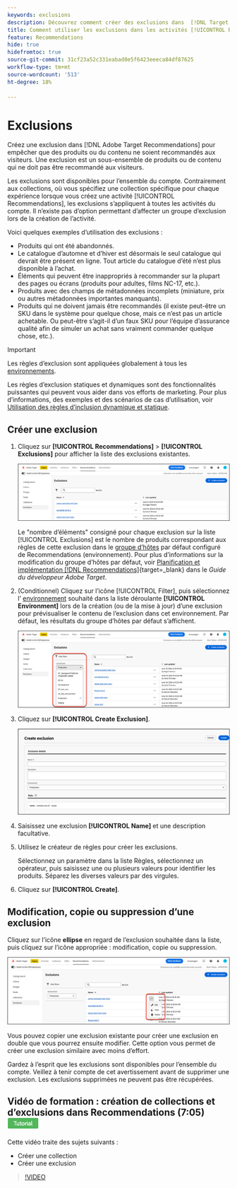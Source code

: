```yaml
---
keywords: exclusions
description: Découvrez comment créer des exclusions dans  [!DNL Target Recommendations] pour empêcher que des produits ou du contenu ne soient recommandés aux visiteurs.
title: Comment utiliser les exclusions dans les activités [!UICONTROL Recommendations] ?
feature: Recommendations
hide: true
hidefromtoc: true
source-git-commit: 31cf23a52c331eabad0e5f6423eeeca84df87625
workflow-type: tm+mt
source-wordcount: '513'
ht-degree: 18%

---
```


# Exclusions

Créez une exclusion dans [!DNL Adobe Target Recommendations] pour empêcher que des produits ou du contenu ne soient recommandés aux visiteurs. Une exclusion est un sous-ensemble de produits ou de contenu qui ne doit pas être recommandé aux visiteurs.

Les exclusions sont disponibles pour l’ensemble du compte. Contrairement aux collections, où vous spécifiez une collection spécifique pour chaque expérience lorsque vous créez une activité [!UICONTROL Recommendations], les exclusions s’appliquent à toutes les activités du compte. Il n’existe pas d’option permettant d’affecter un groupe d’exclusion lors de la création de l’activité.

Voici quelques exemples d’utilisation des exclusions :

* Produits qui ont été abandonnés.
* Le catalogue d’automne et d’hiver est désormais le seul catalogue qui devrait être présent en ligne. Tout article du catalogue d’été n’est plus disponible à l’achat.
* Éléments qui peuvent être inappropriés à recommander sur la plupart des pages ou écrans (produits pour adultes, films NC-17, etc.).
* Produits avec des champs de métadonnées incomplets (miniature, prix ou autres métadonnées importantes manquants).
* Produits qui ne doivent jamais être recommandés (il existe peut-être un SKU dans le système pour quelque chose, mais ce n’est pas un article achetable. Ou peut-être s’agit-il d’un faux SKU pour l’équipe d’assurance qualité afin de simuler un achat sans vraiment commander quelque chose, etc.).

>[!IMPORTANT]
>
>Les règles d’exclusion sont appliquées globalement à tous les [environnements](/help/main/administrating-target/environments.md).
>
>Les règles d’exclusion statiques et dynamiques sont des fonctionnalités puissantes qui peuvent vous aider dans vos efforts de marketing. Pour plus d’informations, des exemples et des scénarios de cas d’utilisation, voir [Utilisation des règles d’inclusion dynamique et statique](/help/main/c-recommendations/c-algorithms/use-dynamic-and-static-inclusion-rules.md#concept_4CB5C0FA705D4E449BD0B37B3D987F9F).

## Créer une exclusion

1. Cliquez sur **[!UICONTROL Recommendations]** > **[!UICONTROL Exclusions]** pour afficher la liste des exclusions existantes.

   ![image exclusions_list](assets/exclusions-list.png)

   Le &quot;nombre d’éléments&quot; consigné pour chaque exclusion sur la liste [!UICONTROL Exclusions] est le nombre de produits correspondant aux règles de cette exclusion dans le [groupe d’hôtes](/help/main/administrating-target/hosts.md) par défaut configuré de Recommendations (environnement). Pour plus d’informations sur la modification du groupe d’hôtes par défaut, voir [Planification et implémentation [!DNL Recommendations]](https://experienceleague.adobe.com/en/docs/target-dev/developer/recommendations){target=_blank} dans le *Guide du développeur Adobe Target*.

1. (Conditionnel) Cliquez sur l’icône [!UICONTROL Filter], puis sélectionnez l’ [environnement](/help/main/administrating-target/environments.md) souhaité dans la liste déroulante **[!UICONTROL Environment]** lors de la création (ou de la mise à jour) d’une exclusion pour prévisualiser le contenu de l’exclusion dans cet environnement. Par défaut, les résultats du groupe d’hôtes par défaut s’affichent.

   ![Créer une exclusion](/help/main/c-recommendations/c-products/assets/choose-environment.png)

1. Cliquez sur **[!UICONTROL Create Exclusion]**.

   ![Boîte de dialogue Créer une exclusion](/help/main/c-recommendations/c-products/assets/create-exclusion.png)

1. Saisissez une exclusion **[!UICONTROL Name]** et une description facultative.

1. Utilisez le créateur de règles pour créer les exclusions.

   Sélectionnez un paramètre dans la liste Règles, sélectionnez un opérateur, puis saisissez une ou plusieurs valeurs pour identifier les produits. Séparez les diverses valeurs par des virgules.

1. Cliquez sur **[!UICONTROL Create]**.

<!-- ## Create an exclusion using Advanced Search

You can also create exclusions using [!UICONTROL Advanced Search] on the [Catalog Search](/help/main/c-recommendations/c-products/catalog-search.md#save-as) page ( [!UICONTROL Recommendations] > [!UICONTROL Catalog Search] > [!UICONTROL Advanced Search]). 

![Save as dialog](/help/main/c-recommendations/c-products/assets/save-as.png)

After creating a search using "id > contains," for example, you can then click [!UICONTROL Save As] > [!UICONTROL Exclusion].

>[!IMPORTANT]
>
>The [!UICONTROL Advanced Search] functionality is case-insensitive; however, products returned at the time of delivery are based on case-sensitive search. This mismatch might lead to confusion. Ensure that you consider case-sensitivity when you create exclusions based on results using the Advanced Search functionality. For example, if you perform a search for "Holiday," that initial search lists results containing "Holiday" and "holiday." If you then create an exclusion with the intent to exclude products containing "holiday," only products containing "holiday" are excluded. Products containing "Holiday" are not excluded. -->

## Modification, copie ou suppression d’une exclusion

Cliquez sur l’icône **ellipse** en regard de l’exclusion souhaitée dans la liste, puis cliquez sur l’icône appropriée : modification, copie ou suppression.

![Options : modification, copie et suppression](/help/main/c-recommendations/c-products/assets/edit-copy-delete.png)

Vous pouvez copier une exclusion existante pour créer une exclusion en double que vous pourrez ensuite modifier. Cette option vous permet de créer une exclusion similaire avec moins d’effort.

Gardez à l’esprit que les exclusions sont disponibles pour l’ensemble du compte. Veillez à tenir compte de cet avertissement avant de supprimer une exclusion. Les exclusions supprimées ne peuvent pas être récupérées.

## Vidéo de formation : création de collections et d’exclusions dans Recommendations (7:05) ![Badge du tutoriel](/help/main/assets/tutorial.png)

Cette vidéo traite des sujets suivants :

* Créer une collection
* Créer une exclusion

>[!VIDEO](https://video.tv.adobe.com/v/27689)